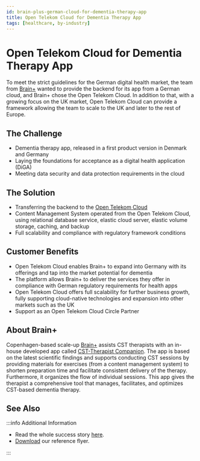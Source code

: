 ```yaml
---
id: brain-plus-german-cloud-for-dementia-therapy-app
title: Open Telekom Cloud for Dementia Therapy App 
tags: [healthcare, by-industry]
---
```


# Open Telekom Cloud for Dementia Therapy App

To meet the strict guidelines for the German digital health market, the team from [Brain+](#about-brain) wanted to provide the backend for its app from a German cloud, and Brain+ chose the Open Telekom Cloud. In addition to that, with a growing focus on the UK market, Open Telekom Cloud can provide a framework allowing the team to scale to the UK and later to the rest of Europe.

 <!-- ![Doctor explains dementia therapy app to a patient](https://www.t-systems.com/resource/image/700748/ratio3x2/1440/960/942d3442067a770073e737587fd9d21f/E5F1DBFCD4A09DCFDC02F7E33EE2E913/im-brain-plus-german-cloud-for-new-dementia-therapy-app.jpg "Denmark-based Brain+ uses Open Telekom Cloud to enter new markets") -->

## The Challenge

* Dementia therapy app, released in a first product version in Denmark and Germany
* Laying the foundations for acceptance as a digital health application (DiGA)
* Meeting data security and data protection requirements in the cloud

## The Solution

* Transferring the backend to the [Open Telekom Cloud](https://www.t-systems.com/de/en/cloud-services/solutions/public-cloud/open-telekom-cloud)
* Content Management System operated from the Open Telekom Cloud, using relational database service, elastic cloud server, elastic volume storage, caching, and backup
* Full scalability and compliance with regulatory framework conditions

## Customer Benefits

* Open Telekom Cloud enables Brain+ to expand into Germany with its offerings and tap into the market potential for dementia
* The platform allows Brain+ to deliver the services they offer in compliance with German regulatory requirements for health apps
* Open Telekom Cloud offers full scalability for further business growth, fully supporting cloud-native technologies and expansion into other markets such as the UK
* Support as an Open Telekom Cloud Circle Partner

## About Brain+

Copenhagen-based scale-up [Brain+](http://www.brain-plus.com/) assists CST therapists with an in-house developed app called [CST-Therapist Companion](https://www.brain-plus.com/cst-therapist-companion-advancing/). The app is based on the latest scientific findings and supports conducting CST sessions by providing materials for exercises (from a content management system) to shorten preparation time and facilitate consistent delivery of the therapy. Furthermore, it organizes the flow of individual sessions. This app gives the therapist a comprehensive tool that manages, facilitates, and optimizes CST-based dementia therapy.

## See Also

:::info Additional Information

* Read the whole success story [here](https://www.t-systems.com/de/en/success-stories/cloud-and-infrastructure/brain-plus-german-cloud-for-dementia-therapy-app).
* [Download](https://www.t-systems.com/resource/blob/700758/24b458b6be64c54cb4d3159ba0280c69/DL-Flyer-Brain-Plus-OTC-T-Systems-EN-03-2024.pdf) our reference flyer.

:::
